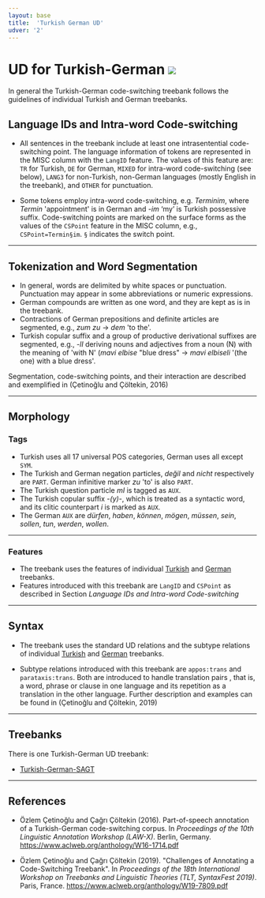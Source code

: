 ```yaml
---
layout: base
title:  'Turkish German UD'
udver: '2'
---
```


# UD for Turkish-German <span class="flagspan"><img class="flag" src="../../flags/svg/TR.svg" /></span>

In general the Turkish-German code-switching treebank follows the guidelines of individual Turkish and German treebanks. 

## Language IDs and Intra-word Code-switching

* All sentences in the treebank include at least one intrasentential code-switching point. The language information of tokens are represented in the MISC column with the 
`LangID` feature. The values of this feature are: `TR` for Turkish, `DE` for German, `MIXED` for intra-word code-switching (see below), `LANG3` for non-Turkish, non-German languages (mostly English in the treebank), and `OTHER` for punctuation.

* Some tokens employ intra-word code-switching, e.g. _Terminim_, where _Termin_ 'appointment' is in German and _-im_ ‘my’ is Turkish possessive suffix.
Code-switching points are marked on the surface forms as the values of the `CSPoint` feature in the MISC column, e.g., `CSPoint=Termin§im`. `§` indicates the switch point.

---

## Tokenization and Word Segmentation

* In general, words are delimited by white spaces or punctuation. Punctuation may appear in some abbreviations or numeric expressions.
* German compounds are written as one word, and they are kept as is in the treebank.
* Contractions of German prepositions and definite articles are segmented, e.g., _zum_  _zu_ →  _dem_ 'to the'.
* Turkish copular suffix and a group of productive derivational suffixes are segmented, e.g., _-lI_ deriving nouns and adjectives from a noun (N) with the meaning of 'with N'
(_mavi elbise_ "blue dress" → _mavi elbiseli_ '(the one) with a blue dress'.

Segmentation, code-switching points, and their interaction are described and exemplified in (Çetinoğlu and Çöltekin, 2016)

---

## Morphology

### Tags

* Turkish uses all 17 universal POS categories, German uses all except `SYM`.
* The Turkish and German negation particles, _değil_ and _nicht_ respectively are `PART`. German infinitive marker _zu_ 'to' is also `PART`.
* The Turkish question particle _mI_ is tagged as `AUX`.
* The Turkish copular suffix _-(y)-_, which is treated as a syntactic word, and its clitic counterpart _i_ is marked as `AUX`.
* The German `AUX` are _dürfen_, _haben_, _können_, _mögen_, _müssen_, _sein_, _sollen_, _tun_, _werden_, _wollen_. 

---

### Features

* The treebank uses the features of individual [Turkish](https://github.com/UniversalDependencies/docs/blob/pages-source/_tr/index.md) and [German](https://github.com/UniversalDependencies/docs/blob/pages-source/_de/index.md) treebanks.
* Features introduced with this treebank are `LangID` and `CSPoint` as described in Section _Language IDs and Intra-word Code-switching_

---

## Syntax

* The treebank uses the standard UD relations and the subtype relations of individual [Turkish](https://github.com/UniversalDependencies/docs/blob/pages-source/_tr/index.md) and [German](https://github.com/UniversalDependencies/docs/blob/pages-source/_de/index.md) treebanks.

* Subtype relations introduced with this treebank are `appos:trans` and `parataxis:trans`. Both are introduced to handle translation pairs , that is, a word, phrase or
clause in one language and its repetition as a translation in the other language. Further description and examples can be found in (Çetinoğlu and Çöltekin, 2019)

---

## Treebanks

There is one Turkish-German UD treebank:

  * [Turkish-German-SAGT](../treebanks/qtd_sagt/index.html)
  
---

## References

* Özlem Çetinoğlu and Çağrı Çöltekin (2016). Part-of-speech annotation of a Turkish-German code-switching corpus. In _Proceedings of the 10th Linguistic Annotation Workshop (LAW-X)_. Berlin, Germany.
https://www.aclweb.org/anthology/W16-1714.pdf

* Özlem Çetinoğlu and Çağrı Çöltekin (2019). "Challenges of Annotating a Code-Switching Treebank". In _Proceedings of the 18th International Workshop on Treebanks and Linguistic Theories (TLT, SyntaxFest 2019)_. Paris, France.
<https://www.aclweb.org/anthology/W19-7809.pdf>

